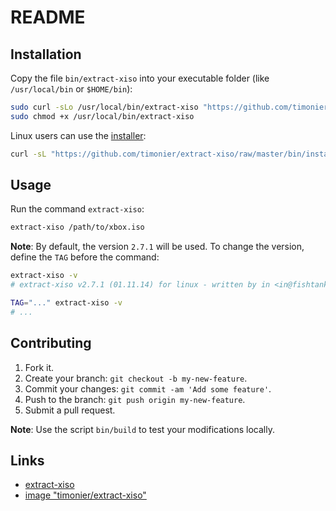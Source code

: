 # README

## Installation

Copy the file `bin/extract-xiso` into your executable folder (like `/usr/local/bin` or `$HOME/bin`):

```sh
sudo curl -sLo /usr/local/bin/extract-xiso "https://github.com/timonier/extract-xiso/raw/master/bin/extract-xiso"
sudo chmod +x /usr/local/bin/extract-xiso
```

Linux users can use the [installer](https://github.com/timonier/extract-xiso/blob/master/bin/installer):

```sh
curl -sL "https://github.com/timonier/extract-xiso/raw/master/bin/installer" | sudo sh -s install
```

## Usage

Run the command `extract-xiso`:

```sh
extract-xiso /path/to/xbox.iso
```

__Note__: By default, the version `2.7.1` will be used. To change the version, define the `TAG` before the command:

```sh
extract-xiso -v
# extract-xiso v2.7.1 (01.11.14) for linux - written by in <in@fishtank.com>

TAG="..." extract-xiso -v
# ...
```

## Contributing

1. Fork it.
2. Create your branch: `git checkout -b my-new-feature`.
3. Commit your changes: `git commit -am 'Add some feature'`.
4. Push to the branch: `git push origin my-new-feature`.
5. Submit a pull request.

__Note__: Use the script `bin/build` to test your modifications locally.

## Links

* [extract-xiso](https://sourceforge.net/projects/extract-xiso/)
* [image "timonier/extract-xiso"](https://hub.docker.com/r/timonier/extract-xiso/)
